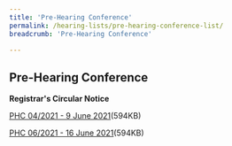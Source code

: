 ```yaml
---
title: 'Pre-Hearing Conference'
permalink: /hearing-lists/pre-hearing-conference-list/
breadcrumb: 'Pre-Hearing Conference'

---
```



Pre-Hearing Conference
---

**Registrar's Circular Notice**

[PHC 04/2021 - 9 June 2021](/files/Phc042021-9Jun2021.pdf)(594KB)

[PHC 06/2021 - 16 June 2021](/files/Phc062021-16June2021.pdf)(594KB)
